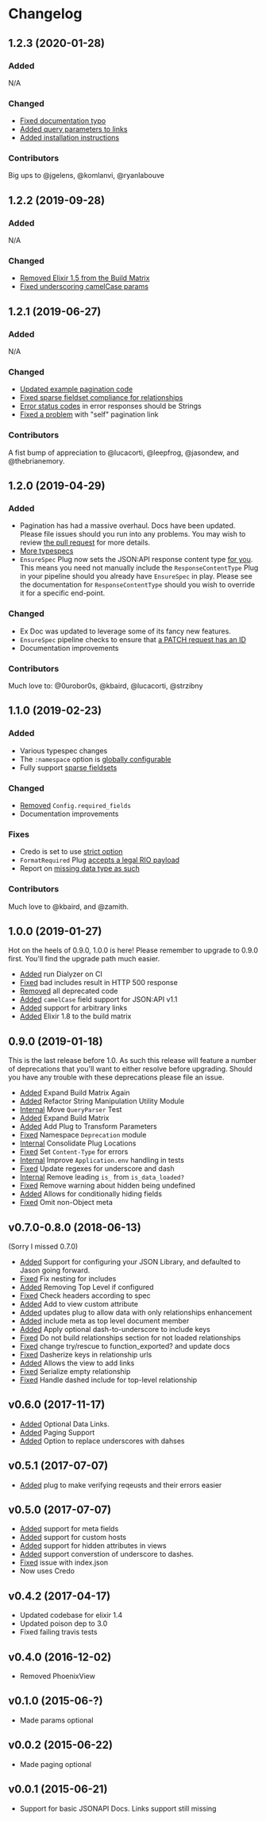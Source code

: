 # Changelog

## 1.2.3 (2020-01-28)

### Added

N/A

### Changed

- [Fixed documentation typo](https://github.com/jeregrine/jsonapi/pull/213)
- [Added query parameters to links](https://github.com/jeregrine/jsonapi/pull/214)
- [Added installation instructions](https://github.com/jeregrine/jsonapi/pull/216)

### Contributors

Big ups to @jgelens, @komlanvi, @ryanlabouve

## 1.2.2 (2019-09-28)

### Added

N/A

### Changed

- [Removed Elixir 1.5 from the Build Matrix](https://github.com/jeregrine/jsonapi/pull/212)
- [Fixed underscoring camelCase params](https://github.com/jeregrine/jsonapi/pull/211)

## 1.2.1 (2019-06-27)

### Added

N/A

### Changed

- [Updated example pagination code](https://github.com/jeregrine/jsonapi/pull/204)
- [Fixed sparse fieldset compliance for relationships](https://github.com/jeregrine/jsonapi/pull/203)
- [Error status codes](https://github.com/jeregrine/jsonapi/pull/206) in error responses should be Strings
- [Fixed a problem](https://github.com/jeregrine/jsonapi/pull/208) with "self" pagination link

### Contributors

A fist bump of appreciation to @lucacorti, @leepfrog, @jasondew, and @thebrianemory.

## 1.2.0 (2019-04-29)

### Added

- Pagination has had a massive overhaul. Docs have been updated. Please file issues
  should you run into any problems. You may wish to review
  [the pull request](https://github.com/jeregrine/jsonapi/pull/189) for more details.
- [More typespecs](https://github.com/jeregrine/jsonapi/pull/198)
- `EnsureSpec` Plug now sets the JSON:API response content type
  [for you](https://github.com/jeregrine/jsonapi/pull/185). This means you need
  not manually include the `ResponseContentType` Plug in your pipeline should you
  already have `EnsureSpec` in play. Please see the documentation for
  `ResponseContentType` should you wish to override it for a specific end-point.

### Changed

- Ex Doc was updated to leverage some of its fancy new features.
- `EnsureSpec` pipeline checks to ensure that
  [a PATCH request has an ID](https://github.com/jeregrine/jsonapi/commit/86d98d9dc0ddd29143b9da1a6522acfbcb8bb904)
- Documentation improvements

### Contributors

Much love to: @0urobor0s, @kbaird, @lucacorti, @strzibny

## 1.1.0 (2019-02-23)

### Added

- Various typespec changes
- The `:namespace` option is [globally configurable](https://github.com/jeregrine/jsonapi/pull/178)
- Fully support [sparse fieldsets](https://github.com/jeregrine/jsonapi/pull/171)

### Changed

- [Removed](https://github.com/jeregrine/jsonapi/pull/172) `Config.required_fields`
- Documentation improvements

### Fixes

- Credo is set to use [strict option](https://github.com/jeregrine/jsonapi/pull/177)
- `FormatRequired` Plug [accepts a legal RIO payload](https://github.com/jeregrine/jsonapi/pull/176)
- Report on [missing data type as such](https://github.com/jeregrine/jsonapi/pull/180)

### Contributors

Much love to @kbaird, and @zamith.

## 1.0.0 (2019-01-27)

Hot on the heels of 0.9.0, 1.0.0 is here! Please remember to upgrade to 0.9.0
first. You'll find the upgrade path much easier.

- [Added](https://github.com/jeregrine/jsonapi/pull/170) run Dialyzer on CI
- [Fixed](https://github.com/jeregrine/jsonapi/issues/134) bad includes result in HTTP 500 response
- [Removed](https://github.com/jeregrine/jsonapi/pull/163) all deprecated code
- [Added](https://github.com/jeregrine/jsonapi/pull/158) `camelCase` field support for JSON:API v1.1
- [Added](https://github.com/jeregrine/jsonapi/pull/164) support for arbitrary links
- [Added](https://github.com/jeregrine/jsonapi/pull/161) Elixir 1.8 to the build matrix

## 0.9.0 (2019-01-18)

This is the last release before 1.0. As such this release will feature a number
of deprecations that you'll want to either resolve before upgrading. Should
you have any trouble with these deprecations please file an issue.

- [Added](https://github.com/jeregrine/jsonapi/pull/151) Expand Build Matrix Again
- [Added](https://github.com/jeregrine/jsonapi/pull/155) Refactor String Manipulation Utility Module
- [Internal](https://github.com/jeregrine/jsonapi/pull/152) Move `QueryParser` Test
- [Added](https://github.com/jeregrine/jsonapi/pull/151) Expand Build Matrix
- [Added](https://github.com/jeregrine/jsonapi/pull/149) Add Plug to Transform Parameters
- [Fixed](https://github.com/jeregrine/jsonapi/pull/148) Namespace `Deprecation` module
- [Internal](https://github.com/jeregrine/jsonapi/pull/146) Consolidate Plug Locations
- [Fixed](https://github.com/jeregrine/jsonapi/pull/144) Set `Content-Type` for errors
- [Internal](https://github.com/jeregrine/jsonapi/pull/140) Improve `Application.env` handling in tests
- [Fixed](https://github.com/jeregrine/jsonapi/pull/139) Update regexes for underscore and dash
- [Internal](https://github.com/jeregrine/jsonapi/pull/135) Remove leading `is_` from `is_data_loaded?`
- [Fixed](https://github.com/jeregrine/jsonapi/pull/129) Remove warning about hidden being undefined
- [Added](https://github.com/jeregrine/jsonapi/pull/126) Allows for conditionally hiding fields
- [Fixed](https://github.com/jeregrine/jsonapi/pull/124) Omit non-Object meta

## v0.7.0-0.8.0 (2018-06-13)

(Sorry I missed 0.7.0)

- [Added](https://github.com/jeregrine/jsonapi/pull/117/commits/09faf424f47d46a9f2d24c3057c11c961d345990) Support for configuring your JSON Library, and defaulted to Jason going forward.
- [Fixed](https://github.com/jeregrine/jsonapi/pull/87) Fix nesting for includes
- [Added](https://github.com/jeregrine/jsonapi/pull/88) Removing Top Level if configured
- [Fixed](https://github.com/jeregrine/jsonapi/pull/90) Check headers according to spec
- [Added](https://github.com/jeregrine/jsonapi/pull/92) Add to view custom attribute
- [Added](https://github.com/jeregrine/jsonapi/pull/93) updates plug to allow data with only relationships enhancement
- [Added](https://github.com/jeregrine/jsonapi/pull/97) include meta as top level document member
- [Added](https://github.com/jeregrine/jsonapi/pull/102) Apply optional dash-to-underscore to include keys
- [Fixed](https://github.com/jeregrine/jsonapi/pull/103) Do not build relationships section for not loaded relationships
- [Fixed](https://github.com/jeregrine/jsonapi/pull/105) change try/rescue to function_exported? and update docs
- [Fixed](https://github.com/jeregrine/jsonapi/pull/106) Dasherize keys in relationship urls
- [Added](https://github.com/jeregrine/jsonapi/pull/107) Allows the view to add links
- [Fixed](https://github.com/jeregrine/jsonapi/pull/113) Serialize empty relationship
- [Fixed](https://github.com/jeregrine/jsonapi/pull/114) Handle dashed include for top-level relationship

## v0.6.0 (2017-11-17)

- [Added](https://github.com/jeregrine/jsonapi/commit/44888596461a1891376b937057bb504345cff8dc) Optional Data Links.
- [Added](https://github.com/jeregrine/jsonapi/commit/ba9d9cb84c10ef85a4b8e42df88a9e92f3809651) Paging Support
- [Added](https://github.com/jeregrine/jsonapi/commit/0c50bc60db9b8678f631ac274062150499e4fb8b) Option to replace underscores with dahses

## v0.5.1 (2017-07-07)

- [Added](https://github.com/jeregrine/jsonapi/commit/1f9e45aee4058ca6b3a8a55aaec6eebcada525a6) plug to make verifying reqeusts and their errors easier

## v0.5.0 (2017-07-07)

- [Added](https://github.com/jeregrine/jsonapi/commit/def022b327ac13e5e906a665321969b442048f3b) support for meta fields
- [Added](https://github.com/jeregrine/jsonapi/commit/1bbe4de86baec250d0b8dcc263bb41a94dea8063) support for custom hosts
- [Added](https://github.com/jeregrine/jsonapi/commit/3c73e870651f09ce8e09d4061111487db2e515f5) support for hidden attributes in views
- [Added](https://github.com/jeregrine/jsonapi/commit/45f0d14e9d700d32a8b20dc04a4fa300fa43da37) support converstion of underscore to dashes.
- [Fixed](https://github.com/jeregrine/jsonapi/commit/74b0d1914a3aceb792c753f2292002c10ac93005) issue with index.json
- Now uses Credo

## v0.4.2 (2017-04-17)

- Updated codebase for elixir 1.4
- Updated poison dep to 3.0
- Fixed failing travis tests

## v0.4.0 (2016-12-02)

- Removed PhoenixView

## v0.1.0 (2015-06-?)

- Made params optional

## v0.0.2 (2015-06-22)

- Made paging optional

## v0.0.1 (2015-06-21)

- Support for basic JSONAPI Docs. Links support still missing
